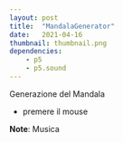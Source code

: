```yaml
---
layout: post
title:  "MandalaGenerator"
date:   2021-04-16
thumbnail: thumbnail.png
dependencies:
    - p5
    - p5.sound
---
```



<div id="simple-sketch-aural">
    <script type="text/javascript" src="loadSong.js"></script>
</div>

Generazione del Mandala

- premere il mouse


**Note**: Musica

<!-- ## Handling dependencies:
In this example we are only loading the `p5.js`  -->

